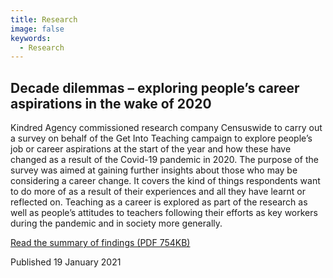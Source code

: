 ```yaml
---
title: Research
image: false
keywords:
  - Research
---
```


## Decade dilemmas – exploring people’s career aspirations in the wake of 2020

Kindred Agency commissioned research company Censuswide to carry out a survey on behalf of the Get Into Teaching campaign to explore people’s job or career aspirations at the start of the year and how these have changed as a result of the Covid-19 pandemic in 2020.
The purpose of the survey was aimed at gaining further insights about those who may be considering a career change. It covers the kind of things respondents want to do more of as a result of their experiences and all they have learnt or reflected on. Teaching as a career is explored as part of the research as well as people’s attitudes to teachers following their efforts as key workers during the pandemic and in society more generally.

<a href="/assets/documents/exploring-career-aspirations-in-the-wake-of-2020.pdf" class="call-to-action-icon-button">
    Read the summary of findings (PDF 754KB)
    <i class="fas fa-file-pdf"></i>
</a>

Published 19 January 2021
